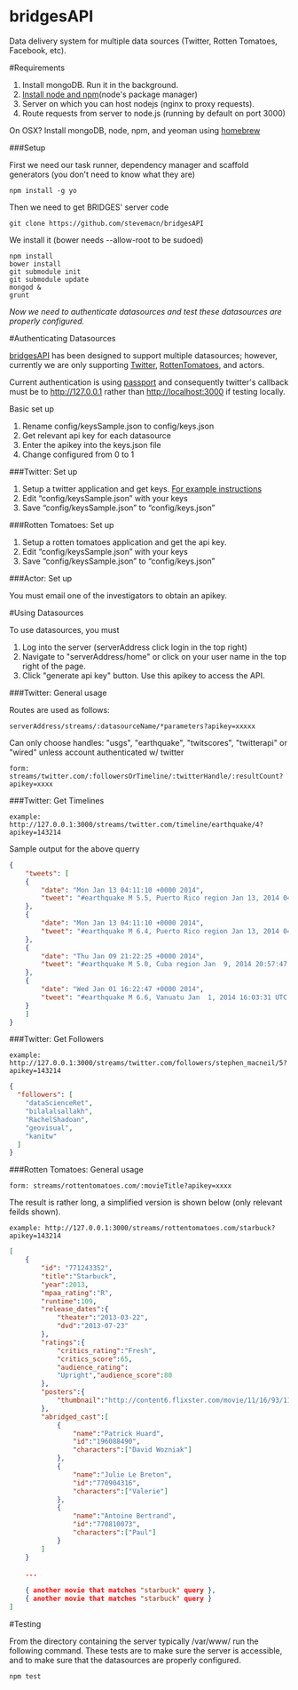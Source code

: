 bridgesAPI
==========

Data delivery system for multiple data sources (Twitter, Rotten Tomatoes, Facebook, etc). 

#Requirements

1. Install mongoDB. Run it in the background. 
2. [Install node and npm][nodenpm](node's package manager) 
2. Server on which you can host nodejs (nginx to proxy requests).
3. Route requests from server to node.js (running by default on port 3000)

On OSX? Install mongoDB, node, npm, and yeoman using [homebrew][hbrew] 

[hbrew]:http://brew.sh/

###Setup 

First we need our task runner, dependency manager and scaffold generators (you don't need to know what they are)

    npm install -g yo 

Then we need to get BRIDGES' server code

    git clone https://github.com/stevemacn/bridgesAPI
  
We install it (bower needs --allow-root to be sudoed)

    npm install
    bower install
    git submodule init
    git submodule update
    mongod & 
    grunt
    
*Now we need to authenticate datasources and test these datasources are properly configured.*

[nodenpm]:http://www.joyent.com/blog/installing-node-and-npm


#Authenticating Datasources

[bridgesAPI][bridge] has been designed to support multiple datasources; however, currently we are only supporting [Twitter][twit], [RottenTomatoes][rt], and actors. 

Current authentication is using [passport][passport] and consequently twitter's callback must be to http://127.0.0.1 rather than [http://localhost:3000][c] if testing locally.

Basic set up

1. Rename config/keysSample.json to config/keys.json
2. Get relevant api key for each datasource
3. Enter the apikey into the keys.json file
4. Change configured from 0 to 1

[bridge]: https://github.com/stevemacn/bridgesAPI
[passport]: https://github.com/jaredhanson/passport
[twit]: http://twitter.com
[c]: http://127.0.0.1:3000
[rt]:http://www.rottentomatoes.com


###Twitter: Set up

1. Setup a twitter application and get keys. [For example instructions][twitterinstruct]
2. Edit “config/keysSample.json” with your keys
3. Save “config/keysSample.json” to “config/keys.json”

###Rotten Tomatoes: Set up

1. Setup a rotten tomatoes application and get the api key.
2. Edit “config/keysSample.json” with your keys
3. Save “config/keysSample.json” to “config/keys.json”

###Actor: Set up

You must email one of the investigators to obtain an apikey.


[twitterinstruct]: http://bridgesuncc.github.io/technical/twitter/ 

#Using Datasources

To use datasources, you must 

1. Log into the server (serverAddress click login in the top right)
2. Navigate to "serverAddress/home" or click on your user name in the top right of the page.
3. Click "generate api key" button. Use this apikey to access the API.

###Twitter: General usage

Routes are used as follows:
    
    serverAddress/streams/:datasourceName/*parameters?apikey=xxxxx

Can only choose handles: "usgs", "earthquake", "twitscores", "twitterapi" or "wired" unless account authenticated w/ twitter
    
    form: streams/twitter.com/:followersOrTimeline/:twitterHandle/:resultCount?apikey=xxxx

###Twitter: Get Timelines 

    example: http://127.0.0.1:3000/streams/twitter.com/timeline/earthquake/4?apikey=143214
    
Sample output for the above querry    
    
```json
{
    "tweets": [
    {
        "date": "Mon Jan 13 04:11:10 +0000 2014",
        "tweet": "#earthquake M 5.5, Puerto Rico region Jan 13, 2014 04:01:06 UTC http://t.co/psn2ygRxLl"
    },
    {
        "date": "Mon Jan 13 04:11:10 +0000 2014",
        "tweet": "#earthquake M 6.4, Puerto Rico region Jan 13, 2014 04:00:58 UTC http://t.co/ACW0oLMKHz"
    },
    {
        "date": "Thu Jan 09 21:22:25 +0000 2014",
        "tweet": "#earthquake M 5.0, Cuba region Jan  9, 2014 20:57:47 UTC http://t.co/rea0KzZPbZ"
    },
    {
        "date": "Wed Jan 01 16:22:47 +0000 2014",
        "tweet": "#earthquake M 6.6, Vanuatu Jan  1, 2014 16:03:31 UTC http://t.co/AUNcjtRaIH"
    }
    ]
}
```

###Twitter: Get Followers
   
    example: http://127.0.0.1:3000/streams/twitter.com/followers/stephen_macneil/5?apikey=143214


```json
{
  "followers": [
    "dataScienceRet",
    "bilalalsallakh",
    "RachelShadoan",
    "geovisual",
    "kanitw"
  ]
}

```

###Rotten Tomatoes: General usage

    form: streams/rottentomatoes.com/:movieTitle?apikey=xxxx
    
The result is rather long, a simplified version is shown below (only relevant feilds shown).

    example: http://127.0.0.1:3000/streams/rottentomatoes.com/starbuck?apikey=143214

```json
[
    {
        "id": "771243352",
        "title":"Starbuck",
        "year":2013,
        "mpaa_rating":"R",
        "runtime":109,
        "release_dates":{
            "theater":"2013-03-22",
            "dvd":"2013-07-23"
        },
        "ratings":{
            "critics_rating":"Fresh",
            "critics_score":65,
            "audience_rating":
            "Upright","audience_score":80
        }, 
        "posters":{
            "thumbnail":"http://content6.flixster.com/movie/11/16/93/11169352_mob.jpg"
        }, 
        "abridged_cast":[
            {
                "name":"Patrick Huard",
                "id":"196088490",
                "characters":["David Wozniak"]
            },
            {
                "name":"Julie Le Breton",
                "id":"770904316",
                "characters":["Valerie"]
            },
            {
                "name":"Antoine Bertrand",
                "id":"770810073",
                "characters":["Paul"]
            }
        ]
    }
    
    ...
    
    { another movie that matches "starbuck" query },
    { another movie that matches "starbuck" query }
]
```


#Testing
    
From the directory containing the server typically /var/www/ run the following command. These tests are to make sure the server is accessible, and to make sure that the datasources are properly configured. 


    npm test
    




